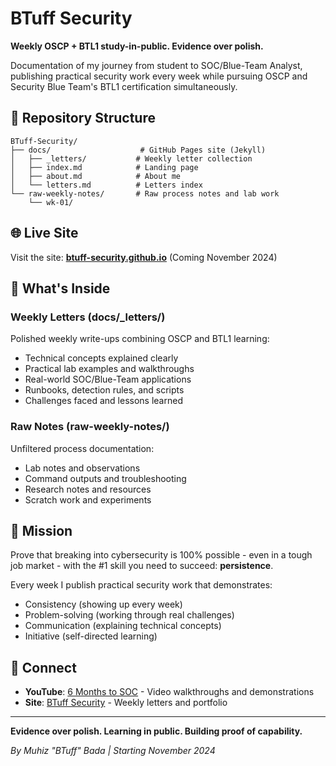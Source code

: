 # BTuff Security

**Weekly OSCP + BTL1 study-in-public. Evidence over polish.**

Documentation of my journey from student to SOC/Blue-Team Analyst, publishing practical security work every week while pursuing OSCP and Security Blue Team's BTL1 certification simultaneously.

## 📁 Repository Structure

```
BTuff-Security/
├── docs/                    # GitHub Pages site (Jekyll)
│   ├── _letters/           # Weekly letter collection
│   ├── index.md            # Landing page
│   ├── about.md            # About me
│   └── letters.md          # Letters index
└── raw-weekly-notes/       # Raw process notes and lab work
    └── wk-01/
```

## 🌐 Live Site

Visit the site: **[btuff-security.github.io](https://[your-username].github.io/BTuff-Security)** (Coming November 2024)

## 📝 What's Inside

### Weekly Letters (docs/\_letters/)
Polished weekly write-ups combining OSCP and BTL1 learning:
- Technical concepts explained clearly
- Practical lab examples and walkthroughs
- Real-world SOC/Blue-Team applications
- Runbooks, detection rules, and scripts
- Challenges faced and lessons learned

### Raw Notes (raw-weekly-notes/)
Unfiltered process documentation:
- Lab notes and observations
- Command outputs and troubleshooting
- Research notes and resources
- Scratch work and experiments

## 🎯 Mission

Prove that breaking into cybersecurity is 100% possible - even in a tough job market - with the #1 skill you need to succeed: **persistence**.

Every week I publish practical security work that demonstrates:
- Consistency (showing up every week)
- Problem-solving (working through real challenges)
- Communication (explaining technical concepts)
- Initiative (self-directed learning)

## 🔗 Connect

- **YouTube**: [6 Months to SOC](https://www.youtube.com/@BTuffSecurity) - Video walkthroughs and demonstrations
- **Site**: [BTuff Security](https://[your-username].github.io/BTuff-Security) - Weekly letters and portfolio

---

**Evidence over polish. Learning in public. Building proof of capability.**

*By Muhiz "BTuff" Bada | Starting November 2024*
